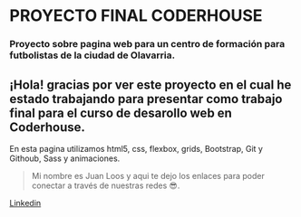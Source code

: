 # PROYECTO FINAL CODERHOUSE
### Proyecto sobre pagina web para un centro de formación para futbolistas de la ciudad de Olavarria.

## **¡Hola!** gracias por ver este proyecto en el cual he estado trabajando para presentar como trabajo final para el curso de desarollo web en Coderhouse. 

En esta pagina utilizamos html5, css, flexbox, grids, Bootstrap, Git y Githoub, Sass y animaciones.

> Mi nombre es Juan Loos y aqui te dejo los enlaces para poder conectar a través de nuestras redes 😎.

[Linkedin](https://www.linkedin.com/in/juanloos)